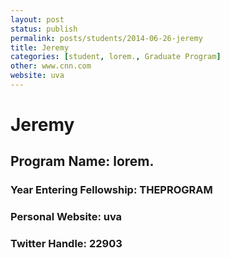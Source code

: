 ```yaml
---
layout: post
status: publish
permalink: posts/students/2014-06-26-jeremy
title: Jeremy
categories: [student, lorem., Graduate Program]
other: www.cnn.com
website: uva
---
```

# Jeremy

## Program Name: lorem.
### Year Entering Fellowship:  THEPROGRAM
### Personal Website:  uva
### Twitter Handle:  22903
  
